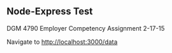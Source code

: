 ## Node-Express Test

DGM 4790 Employer Competency Assignment 2-17-15

Navigate to [http://localhost:3000/data](http://localhost:3000/data)
